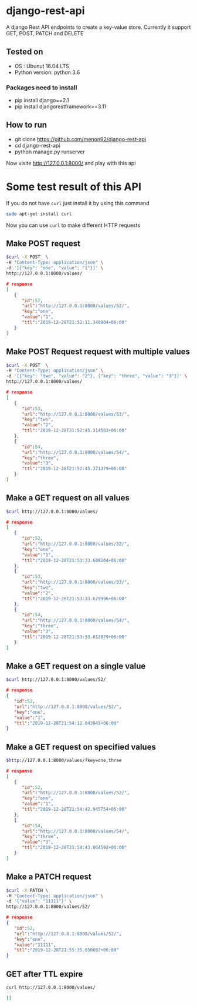 # django-rest-api
A django Rest API endpoints to create a key-value store. Currently it support GET, POST, PATCH and DELETE


## Tested on

- OS : Ubunut 16.04 LTS
- Python version: python 3.6

### Packages need to install 
- pip install django==2.1
- pip install djangorestframework==3.11

## How to run

- git clone https://github.com/menon92/django-rest-api
- cd django-rest-api
- python manage.py runserver

Now visite http://127.0.0.1:8000/ and play with this api


# Some test result of this API
If you do not have `curl` just install it by using this command 
```bash
sudo apt-get install curl
```
Now you can use `curl` to make different HTTP requests 
## Make POST request
```bash
$curl -X POST  \
-H "Content-Type: application/json" \
-d '[{"key": "one", "value": "1"}]' \
http://127.0.0.1:8000/values/
```
```json
# response
[
   {
      "id":52,
      "url":"http://127.0.0.1:8000/values/52/",
      "key":"one",
      "value":"1",
      "ttl":"2019-12-28T21:52:11.340804+06:00"
   }
]
```

## Make POST Request request with multiple values
```bash
$curl -X POST  \
-H "Content-Type: application/json" \
-d '[{"key": "two", "value": "2"}, {"key": "three", "value": "3"}]' \
http://127.0.0.1:8000/values/
```
```json
# response
[
   {
      "id":53,
      "url":"http://127.0.0.1:8000/values/53/",
      "key":"two",
      "value":"2",
      "ttl":"2019-12-28T21:52:45.314503+06:00"
   },
   {
      "id":54,
      "url":"http://127.0.0.1:8000/values/54/",
      "key":"three",
      "value":"3",
      "ttl":"2019-12-28T21:52:45.371379+06:00"
   }
]
```

## Make a GET request on all values

```bash 
$curl http://127.0.0.1:8000/values/
```
```json
# response
[
   {
      "id":52,
      "url":"http://127.0.0.1:8000/values/52/",
      "key":"one",
      "value":"1",
      "ttl":"2019-12-28T21:53:33.608204+06:00"
   },
   {
      "id":53,
      "url":"http://127.0.0.1:8000/values/53/",
      "key":"two",
      "value":"2",
      "ttl":"2019-12-28T21:53:33.679996+06:00"
   },
   {
      "id":54,
      "url":"http://127.0.0.1:8000/values/54/",
      "key":"three",
      "value":"3",
      "ttl":"2019-12-28T21:53:33.812879+06:00"
   }
]
```

## Make a GET request on a single value

```bash
$curl http://127.0.0.1:8000/values/52/
```
```json
# response
{
   "id":52,
   "url":"http://127.0.0.1:8000/values/52/",
   "key":"one",
   "value":"1",
   "ttl":"2019-12-28T21:54:12.043945+06:00"
}
```

## Make a GET request on specified values
```bash
$http://127.0.0.1:8000/values/?key=one,three
```
```json
# response
[
   {
      "id":52,
      "url":"http://127.0.0.1:8000/values/52/",
      "key":"one",
      "value":"1",
      "ttl":"2019-12-28T21:54:42.945754+06:00"
   },
   {
      "id":54,
      "url":"http://127.0.0.1:8000/values/54/",
      "key":"three",
      "value":"3",
      "ttl":"2019-12-28T21:54:43.064592+06:00"
   }
]
```

## Make a PATCH request

```bash
$curl -X PATCH \
-H "Content-Type: application/json" \
-d '{"value": "11111"}' \
http://127.0.0.1:8000/values/52/
```
```json
# response
{
   "id":52,
   "url":"http://127.0.0.1:8000/values/52/",
   "key":"one",
   "value":"11111",
   "ttl":"2019-12-28T21:55:35.050087+06:00"
}
```

## GET after TTL expire
```bash
curl http://127.0.0.1:8000/values/
```
```json
[]
```
